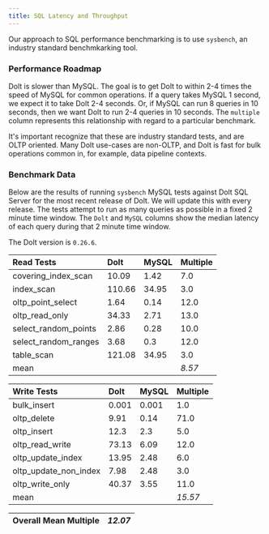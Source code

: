 ```yaml
---
title: SQL Latency and Throughput
---
```


Our approach to SQL performance benchmarking is to use `sysbench`, an
industry standard benchmkarking tool.

### Performance Roadmap

Dolt is slower than MySQL. The goal is to get Dolt to within 2-4 times
the speed of MySQL for common operations. If a query takes MySQL 1
second, we expect it to take Dolt 2-4 seconds. Or, if MySQL can run 8
queries in 10 seconds, then we want Dolt to run 2-4 queries in 10
seconds. The `multiple` column represents this relationship with
regard to a particular benchmark.

It's important recognize that these are industry standard tests, and
are OLTP oriented. Many Dolt use-cases are non-OLTP, and Dolt is fast
for bulk operations common in, for example, data pipeline contexts.

### Benchmark Data

Below are the results of running `sysbench` MySQL tests against Dolt
SQL Server for the most recent release of Dolt. We will update this
with every release. The tests attempt to run as many queries as
possible in a fixed 2 minute time window. The `Dolt` and `MySQL`
columns show the median latency of each query during that 2 minute
time window.

The Dolt version is `0.26.6`.

| Read Tests | Dolt | MySQL | Multiple |
| :--- | :--- | :--- | :--- |
| covering\_index\_scan | 10.09 | 1.42 | 7.0 |
| index\_scan | 110.66 | 34.95 | 3.0 |
| oltp\_point\_select | 1.64 | 0.14 | 12.0 |
| oltp\_read\_only | 34.33 | 2.71 | 13.0 |
| select\_random\_points | 2.86 | 0.28 | 10.0 |
| select\_random\_ranges | 3.68 | 0.3 | 12.0 |
| table\_scan | 121.08 | 34.95 | 3.0 |
| mean |  |  | _8.57_ |

| Write Tests | Dolt | MySQL | Multiple |
| :--- | :--- | :--- | :--- |
| bulk\_insert | 0.001 | 0.001 | 1.0 |
| oltp\_delete | 9.91 | 0.14 | 71.0 |
| oltp\_insert | 12.3 | 2.3 | 5.0 |
| oltp\_read\_write | 73.13 | 6.09 | 12.0 |
| oltp\_update\_index | 13.95 | 2.48 | 6.0 |
| oltp\_update\_non\_index | 7.98 | 2.48 | 3.0 |
| oltp\_write\_only | 40.37 | 3.55 | 11.0 |
| mean |  |  | _15.57_ |

| Overall Mean Multiple | _12.07_ |
| :--- | :--- |
<br/>
